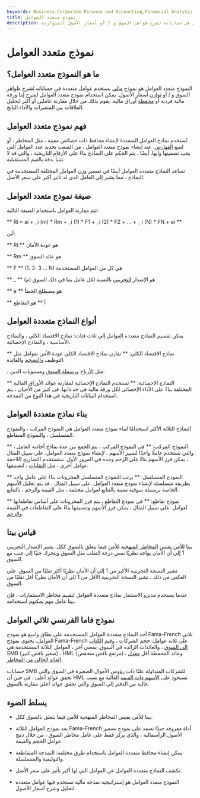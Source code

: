 ```yaml
---
keywords: Business,Corporate Finance and Accounting,Financial Analysis
title: نموذج متعدد العوامل
description: يستخدم النموذج متعدد العوامل العديد من العوامل في حساباته لشرح ظواهر السوق و / أو أسعار الأصول المتوازنة.
---
```


# نموذج متعدد العوامل
## ما هو النموذج متعدد العوامل؟

النموذج متعدد العوامل هو نموذج [مالي](/financialmodeling) يستخدم عوامل متعددة في حساباته لشرح ظواهر السوق و / أو [توازن](/equilibrium) أسعار الأصول. يمكن استخدام نموذج متعدد العوامل لشرح إما ورقة مالية فردية أو [محفظة](/portfolio) أوراق مالية. يقوم بذلك من خلال مقارنة عاملين أو أكثر لتحليل العلاقات بين المتغيرات والأداء الناتج.

## فهم نموذج متعدد العوامل

تُستخدم نماذج العوامل المتعددة لإنشاء محافظ ذات خصائص معينة ، مثل المخاطر ، أو لتتبع [الفهارس](/index). عند إنشاء نموذج متعدد العوامل ، من الصعب تحديد عدد العوامل التي يجب تضمينها وأيها. أيضًا ، يتم الحكم على النماذج بناءً على الأرقام التاريخية ، والتي قد لا تتنبأ بدقة بالقيم المستقبلية.

تساعد النماذج متعددة العوامل أيضًا في تفسير وزن العوامل المختلفة المستخدمة في النماذج ، مما يشير إلى العامل الذي له تأثير أكبر على سعر الأصل.

## صيغة نموذج متعدد العوامل

تتم مقارنة العوامل باستخدام الصيغة التالية:

** Ri = ai + _i (m) * Rm + _i (1) * F1 + _i (2) * F2 + ... + _ i (N) * FN + ei **

أين:

** Ri ** هو عودة الأمان

** Rm ** هو عائد السوق

** F ** (1، 2، 3 ... N) هي كل من العوامل المستخدمة

** _ ** هو الإصدار [التجريبي](/beta) بالنسبة لكل عامل بما في ذلك السوق (م)

** e ** هو مصطلح الخطأ

** أ ** هو التقاطع

## أنواع النماذج متعددة العوامل

يمكن تقسيم النماذج متعددة العوامل إلى ثلاث فئات: نماذج الاقتصاد الكلي ، والنماذج الأساسية ، والنماذج الإحصائية.

** نماذج الاقتصاد الكلي: ** تقارن نماذج الاقتصاد الكلي عودة الأمن بعوامل مثل التوظيف [والتضخم](/inflation) والفائدة.

، مثل [الأرباح](/earnings) [ورسملة السوق](/marketcapitalization) ومستويات الدين.

** النماذج الإحصائية: ** تستخدم النماذج الإحصائية لمقارنة عوائد الأوراق المالية المختلفة بناءً على الأداء الإحصائي لكل ورقة مالية في حد ذاتها. في كثير من الأحيان ، يتم استخدام البيانات التاريخية في هذا النوع من النمذجة.

## بناء نماذج متعددة العوامل

النماذج الثلاثة الأكثر استخدامًا لبناء نموذج متعدد العوامل هي النموذج المركب ، والنموذج المتسلسل ، والنموذج المتقاطع.

** النموذج المركب: ** في النموذج المركب ، يتم الجمع بين عدة نماذج أحادية العامل ، والتي تستخدم عاملًا واحدًا لتمييز الأسهم ، لإنشاء نموذج متعدد العوامل. على سبيل المثال ، يمكن فرز الأسهم بناءً على الزخم وحده في المرور الأول. ستستخدم التصاريح اللاحقة عوامل أخرى ، مثل [التقلبات](/volatility) ، لتصنيفها.

** النموذج المتسلسل: ** يرتب النموذج المتسلسل المخزونات بناءً على عامل واحد بطريقة متسلسلة لإنشاء نموذج متعدد العوامل. على سبيل المثال ، قد يتم تحليل الأسهم الخاصة برسملة سوقية معينة بالتتابع لعوامل مختلفة ، مثل القيمة والزخم ، بالتتابع.

** نموذج تقاطع: ** في نموذج التقاطع ، يتم فرز المخزونات على أساس تقاطعاتها لعوامل. على سبيل المثال ، يمكن فرز الأسهم وتصنيفها بناءً على التقاطعات في القيمة [والزخم](/momentum).

## قياس بيتا

بيتا للأمن يقيس [المخاطر المنهجية](/systemic-risk) للأمن فيما يتعلق بالسوق ككل. يشير الإصدار التجريبي 1 إلى أن الأمان يواجه نظريًا نفس درجة التقلب مثل السوق ويتحرك جنبًا إلى جنب مع السوق.

تشير النسخة التجريبية الأكبر من 1 إلى أن الأمان نظريًا أكثر تقلبًا من السوق. على العكس من ذلك ، تشير النسخة التجريبية الأقل من 1 إلى أن الأمان نظريًا أقل تقلبًا من السوق.

عندما يستخدم مديرو الاستثمار نماذج متعددة العوامل لتقييم مخاطر الاستثمارات ، فإن بيتا عامل مهم يمكنهم استخدامه.

## نموذج فاما الفرنسي ثلاثي العوامل

أحد النماذج متعددة العوامل المستخدمة على نطاق واسع هو نموذج Fama-French ثلاثي العوامل. يحتوي نموذج Fama-French على ثلاثة عوامل: حجم الشركات ، وقيم [الكتاب إلى السوق](/booktomarketratio) ، والعائدات الزائدة في السوق. بمعنى آخر ، العوامل الثلاثة المستخدمة هي SMB (صغير ناقص كبير) ، HML (مرتفع ناقص منخفض) ، وعائد المحفظة أقل [معدل العائد الخالي من المخاطر](/risk-freerate).

حسابات SMB للشركات المتداولة علنًا ذات رؤوس الأموال الصغيرة في السوق والتي تحقق عوائد أعلى ، في حين أن HML تستحوذ على [الأسهم ذات القيمة](/valuestock) العالية مع نسب عالية من الدفتر إلى السوق والتي تحقق عوائد أعلى مقارنة بالسوق.

## يسلط الضوء

- بيتا للأمن يقيس المخاطر المنهجية للأمن فيما يتعلق بالسوق ككل.

- يعد نموذج العوامل الثلاثة Fama-French أداة معروفة جيدًا تعتمد على نموذج تسعير الأصول الرأسمالية ، والذي يركز فقط على عامل مخاطر السوق ، من خلال دمج عوامل الحجم والقيمة.

- يمكن إنشاء محافظ متعددة العوامل باستخدام طرق مختلفة: النمذجة المتقاطعة والتوليفية والمتسلسلة.

- تكشف النماذج متعددة العوامل عن العوامل التي لها أكبر تأثير على سعر الأصل.

- النموذج متعدد العوامل هو إستراتيجية نمذجة مالية تستخدم فيها عوامل متعددة لتحليل وشرح أسعار الأصول.


